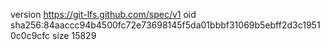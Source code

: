 version https://git-lfs.github.com/spec/v1
oid sha256:84aaccc94b4500fc72e73698145f5da01bbbf31069b5ebff2d3c19510c0c9cfc
size 15829
